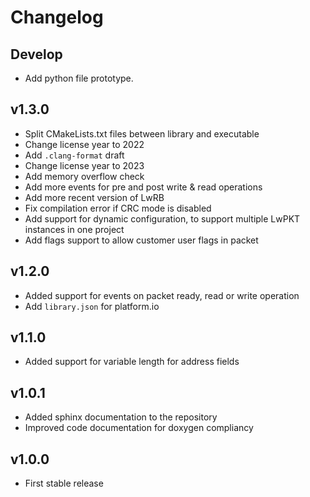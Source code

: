 # Changelog

## Develop

- Add python file prototype.

## v1.3.0

- Split CMakeLists.txt files between library and executable
- Change license year to 2022
- Add `.clang-format` draft
- Change license year to 2023
- Add memory overflow check
- Add more events for pre and post write & read operations
- Add more recent version of LwRB
- Fix compilation error if CRC mode is disabled
- Add support for dynamic configuration, to support multiple LwPKT instances in one project
- Add flags support to allow customer user flags in packet

## v1.2.0

- Added support for events on packet ready, read or write operation
- Add `library.json` for platform.io

## v1.1.0

- Added support for variable length for address fields

## v1.0.1

- Added sphinx documentation to the repository
- Improved code documentation for doxygen compliancy

## v1.0.0

- First stable release
